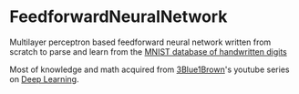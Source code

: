 # FeedforwardNeuralNetwork

Multilayer perceptron based feedforward neural network written from scratch to parse and learn from the [MNIST database of handwritten digits](http://yann.lecun.com/exdb/mnist/)

Most of knowledge and math acquired from [3Blue1Brown](https://www.youtube.com/channel/UCYO_jab_esuFRV4b17AJtAw)'s youtube series on [Deep Learning](https://www.youtube.com/playlist?list=PLZHQObOWTQDNU6R1_67000Dx_ZCJB-3pi).
